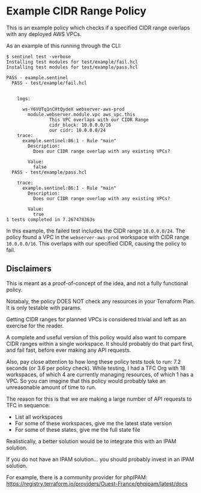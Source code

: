 # Example CIDR Range Policy

This is an example policy which checks if a specified CIDR range overlaps with any
deployed AWS VPCs.

As an example of this running through the CLI:

```
$ sentinel test -verbose
Installing test modules for test/example/fail.hcl
Installing test modules for test/example/pass.hcl

PASS - example.sentinel
  PASS - test/example/fail.hcl


    logs:

      ws-Y6VUTq1nCHtQydeX webserver-aws-prod
        module.webserver.module.vpc aws_vpc.this
                This VPC overlaps with our CIDR Range
                cidr_block: 10.0.0.0/16
                our cidr: 10.0.0.0/24
    trace:
      example.sentinel:86:1 - Rule "main"
        Description:
          Does our CIDR range overlap with any existing VPCs?

        Value:
          false
  PASS - test/example/pass.hcl

    trace:
      example.sentinel:86:1 - Rule "main"
        Description:
          Does our CIDR range overlap with any existing VPCs?

        Value:
          true
1 tests completed in 7.267478363s
```

In this example, the failed test includes the CIDR range `10.0.0.0/24`. The policy found a VPC in the
`webserver-aws-prod` workspace with CIDR range `10.0.0.0/16`. This overlaps with our specified CIDR, causing the policy
to fail.

## Disclaimers

This is meant as a proof-of-concept of the idea, and not a fully functional policy.

Notabaly, the policy DOES NOT check any resources in your Terraform Plan. It is only testable with params.

Getting CIDR ranges for planned VPCs is considered trivial and left as an exercise for the reader.

A complete and useful version of this policy would also want to compare CIDR ranges within a single workspace.
It should probably do that part first, and fail fast, before ever making any API requests.



Also, pay close attention to how long these policy tests took to run: 7.2 seconds (or 3.6 per policy check).
While testing, I had a TFC Org with 18 workspaces, of which 4 are currently managing resources, of which 1 has a VPC.
So you can imagine that this policy would probably take an unreasonable amount of time to run.

The reason for this is that we are making a large number of API requests to TFC in sequence:
* List all workspaces
* For some of these workspaces, give me the latest state version
* For some of these states, give me the full state file

Realistically, a better solution would be to integrate this with an IPAM solution.

If you do not have an IPAM solution... you should probably invest in an IPAM solution.

For example, there is a community provider for phpIPAM: https://registry.terraform.io/providers/Ouest-France/phpipam/latest/docs
